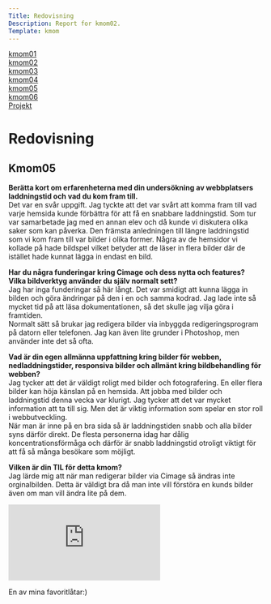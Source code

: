 ```yaml
---
Title: Redovisning
Description: Report for kmom02.
Template: kmom
---
```


<div class="menu">
<a href="kmom01">kmom01</a><br>
<a href="kmom02">kmom02</a><br>
<a href="kmom03">kmom03</a><br>
<a href="kmom04">kmom04</a><br>
<a href="kmom05">kmom05</a><br>
<a href="kmom06">kmom06</a><br>
<a href="kmom10">Projekt</a><br>
</div>

<div class="answers">
<h1 class="rubrik">Redovisning </h1>

<h2>Kmom05</h2>

<p><strong>Berätta kort om erfarenheterna med din undersökning av webbplatsers
laddningstid och vad du kom fram till.</strong><br>
Det var en svår uppgift. Jag tyckte att det var svårt att komma fram till vad varje
hemsida kunde förbättra för att få en snabbare laddningstid. Som tur var samarbetade
jag med en annan elev och då kunde vi diskutera olika saker som kan påverka.
Den främsta anledningen till längre laddningstid som vi kom fram till var bilder i
olika former. Några av de hemsidor vi kollade på hade bildspel vilket betyder att
de läser in flera bilder där de istället hade kunnat lägga in endast en bild.</p>

<p><strong>Har du några funderingar kring Cimage och dess nytta och features?
Vilka bildverktyg använder du själv normalt sett?</strong><br>
Jag har inga funderingar så här långt. Det var smidigt att kunna lägga in bilden
och göra ändringar på den i en och samma kodrad. Jag lade inte så mycket tid på att
läsa dokumentationen, så det skulle jag vilja göra i framtiden.<br>
Normalt sätt så brukar jag redigera bilder via inbyggda redigeringsprogram på datorn
eller telefonen. Jag kan även lite grunder i Photoshop, men använder inte det så
ofta.</p>

<p><strong>Vad är din egen allmänna uppfattning kring bilder för webben,
nedladdningstider, responsiva bilder och allmänt kring bildbehandling för
webben?</strong><br>
Jag tycker att det är väldigt roligt med bilder och fotografering. En eller flera
bilder kan höja känslan på en hemsida. Att jobba med bilder och laddningstid denna
vecka var klurigt. Jag tycker att det var mycket information att ta till sig. Men
det är viktig information som spelar en stor roll i webbutveckling.<br>
När man är inne på en bra sida så är laddningstiden snabb och alla bilder syns
därför direkt. De flesta personerna idag har dålig koncentrationsförmåga och därför
är snabb laddningstid otroligt viktigt för att få så många besökare som möjligt.</p>

<p><strong>Vilken är din TIL för detta kmom?</strong><br>
Jag lärde mig att när man redigerar bilder via Cimage så ändras inte orginalbilden.
Detta är väldigt bra då man inte vill förstöra en kunds bilder även om man vill
ändra lite på dem.</p>

<div class="embed-container">
    <iframe src="https://www.youtube.com/embed/cftqzGltmzc" frameborder="0" allowfullscreen></iframe>
</div>
<p>En av mina favoritlåtar:)</p>

</div>
